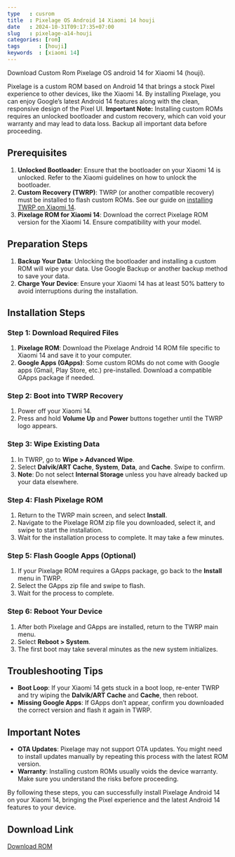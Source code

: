 ```yaml
---
type   : cusrom
title  : Pixelage OS Android 14 Xiaomi 14 houji
date   : 2024-10-31T09:17:35+07:00
slug   : pixelage-a14-houji
categories: [rom]
tags      : [houji]
keywords  : [xiaomi 14]
---
```


Download Custom Rom Pixelage OS android 14  for Xiaomi 14 (houji).

Pixelage is a custom ROM based on Android 14 that brings a stock Pixel experience to other devices, like the Xiaomi 14. By installing Pixelage, you can enjoy Google’s latest Android 14 features along with the clean, responsive design of the Pixel UI. **Important Note:** Installing custom ROMs requires an unlocked bootloader and custom recovery, which can void your warranty and may lead to data loss. Backup all important data before proceeding.

## Prerequisites
1. **Unlocked Bootloader**: Ensure that the bootloader on your Xiaomi 14 is unlocked. Refer to the Xiaomi guidelines on how to unlock the bootloader.
2. **Custom Recovery (TWRP)**: TWRP (or another compatible recovery) must be installed to flash custom ROMs. See our guide on [installing TWRP on Xiaomi 14](#).
3. **Pixelage ROM for Xiaomi 14**: Download the correct Pixelage ROM version for the Xiaomi 14. Ensure compatibility with your model.

## Preparation Steps
1. **Backup Your Data**: Unlocking the bootloader and installing a custom ROM will wipe your data. Use Google Backup or another backup method to save your data.
2. **Charge Your Device**: Ensure your Xiaomi 14 has at least 50% battery to avoid interruptions during the installation.

## Installation Steps

### Step 1: Download Required Files
1. **Pixelage ROM**: Download the Pixelage Android 14 ROM file specific to Xiaomi 14 and save it to your computer.
2. **Google Apps (GApps)**: Some custom ROMs do not come with Google apps (Gmail, Play Store, etc.) pre-installed. Download a compatible GApps package if needed.

### Step 2: Boot into TWRP Recovery
1. Power off your Xiaomi 14.
2. Press and hold **Volume Up** and **Power** buttons together until the TWRP logo appears.

### Step 3: Wipe Existing Data
1. In TWRP, go to **Wipe > Advanced Wipe**.
2. Select **Dalvik/ART Cache**, **System**, **Data**, and **Cache**. Swipe to confirm.
3. **Note**: Do not select **Internal Storage** unless you have already backed up your data elsewhere.

### Step 4: Flash Pixelage ROM
1. Return to the TWRP main screen, and select **Install**.
2. Navigate to the Pixelage ROM zip file you downloaded, select it, and swipe to start the installation.
3. Wait for the installation process to complete. It may take a few minutes.

### Step 5: Flash Google Apps (Optional)
1. If your Pixelage ROM requires a GApps package, go back to the **Install** menu in TWRP.
2. Select the GApps zip file and swipe to flash.
3. Wait for the process to complete.

### Step 6: Reboot Your Device
1. After both Pixelage and GApps are installed, return to the TWRP main menu.
2. Select **Reboot > System**.
3. The first boot may take several minutes as the new system initializes.

## Troubleshooting Tips
- **Boot Loop**: If your Xiaomi 14 gets stuck in a boot loop, re-enter TWRP and try wiping the **Dalvik/ART Cache** and **Cache**, then reboot.
- **Missing Google Apps**: If GApps don’t appear, confirm you downloaded the correct version and flash it again in TWRP.

## Important Notes
- **OTA Updates**: Pixelage may not support OTA updates. You might need to install updates manually by repeating this process with the latest ROM version.
- **Warranty**: Installing custom ROMs usually voids the device warranty. Make sure you understand the risks before proceeding.

By following these steps, you can successfully install Pixelage Android 14 on your Xiaomi 14, bringing the Pixel experience and the latest Android 14 features to your device.

## Download Link
[Download ROM](https://t.me/wahyu6070files/1097?single)
